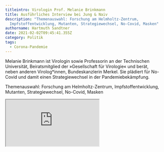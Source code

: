 ```yaml
---
titleintro: Virologin Prof. Melanie Brinkmann
title: Ausführliches Interview bei Jung & Naiv
description: "Themenauswahl: Forschung am Helmholtz-Zentrum,
  Impfstoffentwicklung, Mutanten, Strategiewechsel, No-Covid, Masken"
authorname: Hartmuth Sandtner
date: 2021-02-02T09:45:41.355Z
category: Politik
tags:
  - Corona-Pandemie
---
```

Melanie Brinkmann ist Virologin sowie Professorin an der Technischen Universität, Beiratsmitglied der »Gesellschaft für Virologie« und berät, neben anderen Virolog*innen, Bundeskanzlerin Merkel. Sie plädiert für No-Covid und damit einen Strategiewechsel in der Pandemiebekämpfung.

Themenauswahl: Forschung am Helmholtz-Zentrum, Impfstoffentwicklung, Mutanten, Strategiewechsel, No-Covid, Masken

<div class="videocontainer">
<iframe src="https://www.youtube-nocookie.com/embed/aMp35eBaTIA" allowfullscreen class="video"></iframe>
</div>

